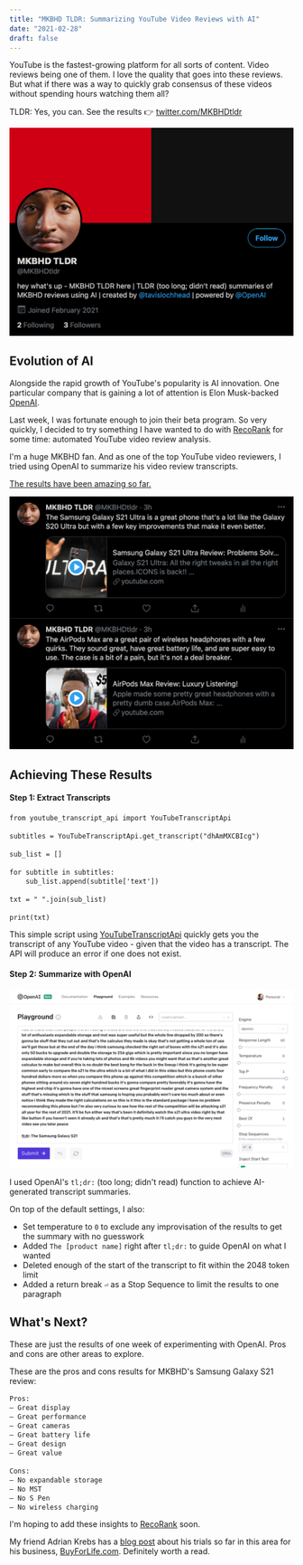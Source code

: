 ```yaml
---
title: "MKBHD TLDR: Summarizing YouTube Video Reviews with AI"
date: "2021-02-28"
draft: false
---
```


YouTube is the fastest-growing platform for all sorts of content. Video reviews being one of them. I love the quality that goes into these reviews. But what if there was a way to quickly grab consensus of these videos without spending hours watching them all?

TLDR: Yes, you can. See the results 👉 [twitter.com/MKBHDtldr](https://twitter.com/MKBHDtldr)

![tw1](./tw1.png "tw1")

## Evolution of AI

Alongside the rapid growth of YouTube's popularity is AI innovation. One particular company that is gaining a lot of attention is Elon Musk-backed [OpenAI](https://openai.com).

Last week, I was fortunate enough to join their beta program. So very quickly, I decided to try something I have wanted to do with <a href="https://recorank.com" target="_blank" rel="noopener">RecoRank</a> for some time: automated YouTube video review analysis.

I'm a huge MKBHD fan. And as one of the top YouTube video reviewers, I tried using OpenAI to summarize his video review transcripts.

[The results have been amazing so far.](https://twitter.com/MKBHDtldr)

![tw2](./tw2.png "tw2")

## Achieving These Results

#### Step 1: Extract Transcripts

```
from youtube_transcript_api import YouTubeTranscriptApi

subtitles = YouTubeTranscriptApi.get_transcript("dhAmMXCBIcg")

sub_list = []

for subtitle in subtitles:
    sub_list.append(subtitle['text'])

txt = " ".join(sub_list)

print(txt)
```

This simple script using [YouTubeTranscriptApi](https://pypi.org/project/youtube-transcript-api/) quickly gets you the transcript of any YouTube video - given that the video has a transcript. The API will produce an error if one does not exist.

#### Step 2: Summarize with OpenAI

![openai](./openai.png "openai")

I used OpenAI's `tl;dr:` (too long; didn't read) function to achieve AI-generated transcript summaries.

On top of the default settings, I also:

- Set temperature to `0` to exclude any improvisation of the results to get the summary with no guesswork
- Added `The [product name]` right after `tl;dr:` to guide OpenAI on what I wanted
- Deleted enough of the start of the transcript to fit within the 2048 token limit
- Added a return break `⏎` as a Stop Sequence to limit the results to one paragraph

## What's Next?

These are just the results of one week of experimenting with OpenAI. Pros and cons are other areas to explore.

These are the pros and cons results for MKBHD's Samsung Galaxy S21 review:

```
Pros:
– Great display
– Great performance
– Great cameras
– Great battery life
– Great design
– Great value

Cons:
– No expandable storage
– No MST
– No S Pen
– No wireless charging
```

I'm hoping to add these insights to <a href="https://recorank.com" target="_blank" rel="noopener">RecoRank</a> soon.

My friend Adrian Krebs has a <a href="https://www.buyforlife.com/blog/548RijnkRdPwn1cAI5RDjw/make-better-and-faster-purchasing-decisions-with-ai" target="_blank" rel="noopener">blog post</a> about his trials so far in this area for his business, <a href="https://BuyForLife.com" target="_blank" rel="noopener">BuyForLife.com</a>. Definitely worth a read.
